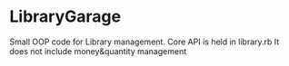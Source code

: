 # LibraryGarage
Small OOP code for Library management.
Core API is held in library.rb 
It does not include money&quantity management
